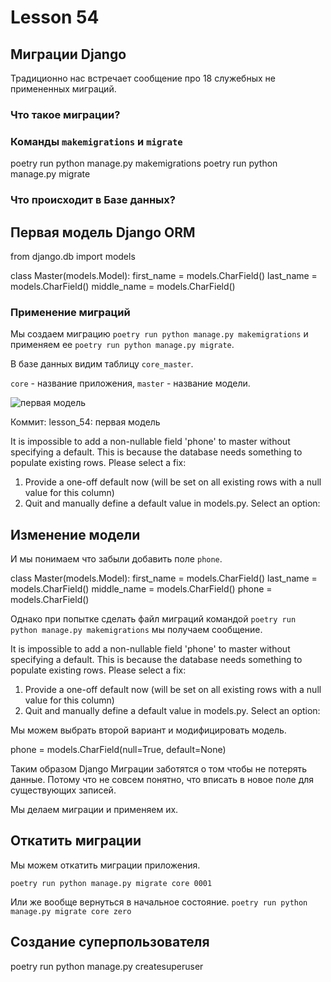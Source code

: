 # Lesson 54


## Миграции Django
Традиционно нас встречает сообщение про 18 служебных не примененных миграций.

### Что такое миграции?

### Команды `makemigrations` и `migrate`

poetry run python manage.py makemigrations
poetry run python manage.py migrate

### Что происходит в Базе данных?



## Первая модель Django ORM

from django.db import models

class Master(models.Model):
    first_name = models.CharField()
    last_name = models.CharField()
    middle_name = models.CharField()


### Применение миграций


Мы создаем миграцию `poetry run python manage.py makemigrations` и применяем ее `poetry run python manage.py migrate`.

В базе данных видим таблицу `core_master`.

`core` - название приложения, `master` - название модели.

![первая модель](./images/first_model.png)


Коммит: lesson_54: первая модель


It is impossible to add a non-nullable field 'phone' to master without specifying a default. This is because the database needs something to populate existing rows.
Please select a fix:
 1) Provide a one-off default now (will be set on all existing rows with a null value for this column)
 2) Quit and manually define a default value in models.py.
Select an option: 


## Изменение модели

И мы понимаем что забыли добавить поле `phone`.

class Master(models.Model):
    first_name = models.CharField()
    last_name = models.CharField()
    middle_name = models.CharField()
    phone = models.CharField()

Однако при попытке сделать файл миграций командой `poetry run python manage.py makemigrations` мы получаем сообщение.

It is impossible to add a non-nullable field 'phone' to master without specifying a default. This is because the database needs something to populate existing rows.
Please select a fix:
 1) Provide a one-off default now (will be set on all existing rows with a null value for this column)
 2) Quit and manually define a default value in models.py.
Select an option: 

Мы можем выбрать второй вариант и модифицировать модель.

phone = models.CharField(null=True, default=None)

Таким образом Django Миграции заботятся о том чтобы не потерять данные. Потому что не совсем понятно, что вписать в новое поле для существующих записей.

Мы делаем миграции и применяем их.

## Откатить миграции

Мы можем откатить миграции приложения.

`poetry run python manage.py migrate core 0001`

Или же вообще вернуться в начальное состояние.
`poetry run python manage.py migrate core zero`



## Создание суперпользователя
poetry run python manage.py createsuperuser